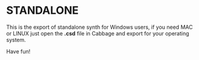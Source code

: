 # STANDALONE
This is the export of standalone synth for Windows users, if you need MAC or LINUX just open the **.csd** file in Cabbage and export for your operating system.

Have fun! 
